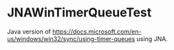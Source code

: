 # JNAWinTimerQueueTest

Java version of https://docs.microsoft.com/en-us/windows/win32/sync/using-timer-queues using JNA.
